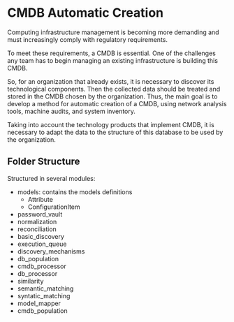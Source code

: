 # CMDB Automatic Creation

Computing infrastructure management is becoming more demanding and must increasingly comply with regulatory requirements.

To meet these requirements, a CMDB is essential. One of the challenges any team has to begin managing an existing infrastructure is building this CMDB.

So, for an organization that already exists, it is necessary to discover its technological components. Then the collected data should be treated and stored in the CMDB chosen by the organization. Thus, the main goal is to develop a method for automatic creation of a CMDB, using network analysis tools, machine audits, and system inventory.

Taking into account the technology products that implement CMDB, it is necessary to adapt the data to the structure of this database to be used by the organization.

## Folder Structure

Structured in several modules:

* models: contains the models definitions
    * Attribute
    * ConfigurationItem
* password_vault
* normalization
* reconciliation
* basic_discovery
* execution_queue
* discovery_mechanisms
* db_population
* cmdb_processor
* db_processor
* similarity
* semantic_matching
* syntatic_matching
* model_mapper
* cmdb_population
